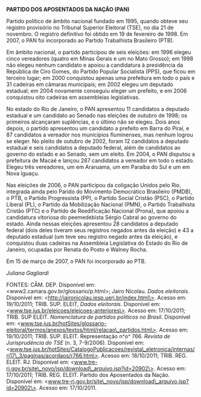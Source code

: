 **PARTIDO DOS APOSENTADOS DA NAÇÃO (PAN)**

Partido político de âmbito nacional fundado em 1995, quando obteve seu
registro provisório no Tribunal Superior Eleitoral (TSE), no dia 21 de
novembro. O registro definitivo foi obtido em 19 de fevereiro de 1998.
Em 2007, o PAN foi incorporado ao Partido Trabalhista Brasileiro (PTB).

Em âmbito nacional, o partido participou de seis eleições: em 1996
elegeu cinco vereadores (quatro em Minas Gerais e um no Mato Grosso); em
1998 não elegeu nenhum candidato e apoiou a candidatura à presidência da
República de Ciro Gomes, do Partido Popular Socialista (PPS), que ficou
em terceiro lugar; em 2000 conquistou apenas uma prefeitura em todo o
país e 31 cadeiras em câmaras municipais; em 2002 elegeu um deputado
estadual; em 2004 novamente conseguiu eleger um prefeito, e em 2006
conquistou oito cadeiras em assembleias legislativas.

No estado do Rio de Janeiro, o PAN apresentou 11 candidatos a deputado
estadual e um candidato ao Senado nas eleições de outubro de 1998; os
primeiros alcançaram suplências, e o último não se elegeu. Dois anos
depois, o partido apresentou um candidato a prefeito em Barra do Piraí,
e 87 candidatos a vereador nos municípios fluminenses, mas nenhum logrou
se eleger. No pleito de outubro de 2002, foram 12 candidatos a deputado
estadual e seis candidatos a deputado federal, além de candidatos ao
governo do estado e ao Senado, sem um eleito. Em 2004, o PAN disputou a
prefeitura de Macaé e lançou 287 candidatos a vereador em todo o estado.
Elegeu três vereadores, um em Araruama, um em Paraíba do Sul e um em
Nova Iguaçu.

Nas eleições de 2006, o PAN participou da coligação Unidos pelo Rio,
integrada ainda pelo Parido do Movimento Democrático Brasileiro (PMDB),
o PTB, o Partido Progressista (PP), o Partido Social Cristão (PSC), o
Partido Liberal (PL), o Partido da Mobilização Nacional (PMN), o Partido
Trabalhista Cristão (PTC) e o Partido de Reedificação Nacional (Prona),
que apoiou a candidatura vitoriosa do peemedebista Sérgio Cabral ao
governo do estado. Ainda nessas eleições apresentou 28 candidatos a
deputado federal (dois deles tiveram seus registros negados antes da
eleição) e 43 a deputado estadual (um teve seu registro negado antes da
eleição), e conquistou duas cadeiras na Assembleia Legislativa do Estado
do Rio de Janeiro, ocupadas por Renata do Posto e Walney Rocha.

Em 15 de março de 2007, o PAN foi incorporado ao PTB.

*Juliana Gagliardi*

FONTES: CÂM. DEP. Disponível em:
\<www2.camara.gov.br/glossario/p.html\>; Jairo Nicolau. *Dados
eleitorais*. Disponível em:
\<http://jaironicolau.iesp.uerj.br/index.html\>. Acesso em: 19/10/2011;
TRIB. SUP. ELEIT, *Dados eleitorais*. Disponível em:
\<www.tse.jus.br/eleicoes/eleicoes-anteriores\>. Acesso em: 17/10/2011;
TRIB. SUP ELEIT. *Nomenclatura de partidos políticos no Brasil*.
Disponível em:
\<www.tse.jus.br/hotSites/glossario-eleitoral/termos/anexos/textos/html/relacao\_partidos.htm\>.
Acesso em: 19/10/2011; TRIB. SUP. ELEIT. Representação n^o^ 766.
*Revista de Jurisprudência do TSE* (n. 3, 7-9/2006). Disponível em:
\<www.tse.jus.br/hotSites/CatalogoPublicacoes/revista\_eletronica/internas/rj17\_3/paginas/acordaos/r766.htm\>.
Acesso em: 18/10/2011; TRIB. REG. ELEIT. RJ. Disponível em:
\<www.tre-rj.gov.br/site\_novo/jsp/download\_arquivo.jsp?id=20902\>.
Acesso em: 17/10/2011; TRIB. REG. ELEIT. Partido dos Aposentados da
Nação. Disponível em:
\<www.tre-rj.gov.br/site\_novo/jsp/download\_arquivo.jsp?id=20902\>.
Acesso em: 17/10/2011.
